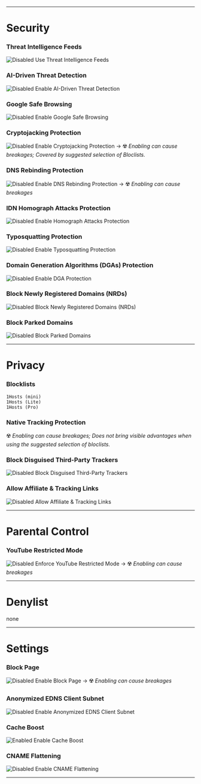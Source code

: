 ***

# Security
### Threat Intelligence Feeds
![Disabled](https://raw.githubusercontent.com/crssi/NextDNS-Config/main/icons/disabled.svg) Use Threat Intelligence Feeds
### AI-Driven Threat Detection
![Disabled](https://raw.githubusercontent.com/crssi/NextDNS-Config/main/icons/disabled.svg) Enable AI-Driven Threat Detection
### Google Safe Browsing
![Disabled](https://raw.githubusercontent.com/crssi/NextDNS-Config/main/icons/disabled.svg) Enable Google Safe Browsing
### Cryptojacking Protection
![Disabled](https://raw.githubusercontent.com/crssi/NextDNS-Config/main/icons/disabled.svg) Enable Cryptojacking Protection → :radioactive: *Enabling can cause breakages; Covered by suggested selection of Bloclists.*
### DNS Rebinding Protection
![Disabled](https://raw.githubusercontent.com/crssi/NextDNS-Config/main/icons/disabled.svg)  Enable DNS Rebinding Protection → :radioactive: *Enabling can cause breakages*
### IDN Homograph Attacks Protection
![Disabled](https://raw.githubusercontent.com/crssi/NextDNS-Config/main/icons/disabled.svg) Enable Homograph Attacks Protection
### Typosquatting Protection
![Disabled](https://raw.githubusercontent.com/crssi/NextDNS-Config/main/icons/disabled.svg) Enable Typosquatting Protection
### Domain Generation Algorithms (DGAs) Protection
![Disabled](https://raw.githubusercontent.com/crssi/NextDNS-Config/main/icons/disabled.svg) Enable DGA Protection
### Block Newly Registered Domains (NRDs)
![Disabled](https://raw.githubusercontent.com/crssi/NextDNS-Config/main/icons/disabled.svg) Block Newly Registered Domains (NRDs)
### Block Parked Domains
![Disabled](https://raw.githubusercontent.com/crssi/NextDNS-Config/main/icons/disabled.svg) Block Parked Domains

***

# Privacy
### Blocklists
	1Hosts (mini)
	1Hosts (Lite)
	1Hosts (Pro)
### Native Tracking Protection
:radioactive: *Enabling can cause breakages; Does not bring visible advantages when using the suggested selection of bloclists.*
### Block Disguised Third-Party Trackers
![Disabled](https://raw.githubusercontent.com/crssi/NextDNS-Config/main/icons/disabled.svg) Block Disguised Third-Party Trackers
### Allow Affiliate & Tracking Links
![Disabled](https://raw.githubusercontent.com/crssi/NextDNS-Config/main/icons/disabled.svg) Allow Affiliate & Tracking Links

***

# Parental Control
### YouTube Restricted Mode
![Disabled](https://raw.githubusercontent.com/crssi/NextDNS-Config/main/icons/disabled.svg) Enforce YouTube Restricted Mode → :radioactive: *Enabling can cause breakages*

***

# Denylist
none

***

# Settings
### Block Page
![Disabled](https://raw.githubusercontent.com/crssi/NextDNS-Config/main/icons/disabled.svg) Enable Block Page → :radioactive: *Enabling can cause breakages*
### Anonymized EDNS Client Subnet
![Disabled](https://raw.githubusercontent.com/crssi/NextDNS-Config/main/icons/disabled.svg) Enable Anonymized EDNS Client Subnet
### Cache Boost
![Enabled](https://raw.githubusercontent.com/crssi/NextDNS-Config/main/icons/enabled.svg) Enable Cache Boost
### CNAME Flattening
![Disabled](https://raw.githubusercontent.com/crssi/NextDNS-Config/main/icons/disabled.svg) Enable CNAME Flattening

***

